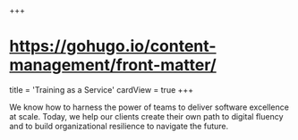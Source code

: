 +++
# https://gohugo.io/content-management/front-matter/
title = 'Training as a Service'
cardView = true
+++

<!--
https://www.thoughtworks.com/en-au/about-us
-->

We know how to harness the power of teams to deliver software excellence at scale. Today, we help our clients create their own path to digital fluency and to build organizational resilience to navigate the future.
